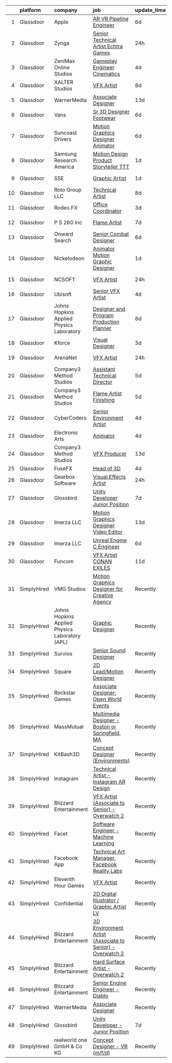 

|    | platform    | company                                        | job                                                                                                                                                                                                                                                                                                                                                                                                                                                                                                                                                                                                                                                                                                                                                                                                                                                                                                                                                                                                                                                                                                                                                                                                                                                                                                                                                                          | update_time   | location           |
|---:|:------------|:-----------------------------------------------|:-----------------------------------------------------------------------------------------------------------------------------------------------------------------------------------------------------------------------------------------------------------------------------------------------------------------------------------------------------------------------------------------------------------------------------------------------------------------------------------------------------------------------------------------------------------------------------------------------------------------------------------------------------------------------------------------------------------------------------------------------------------------------------------------------------------------------------------------------------------------------------------------------------------------------------------------------------------------------------------------------------------------------------------------------------------------------------------------------------------------------------------------------------------------------------------------------------------------------------------------------------------------------------------------------------------------------------------------------------------------------------|:--------------|:-------------------|
|  1 | Glassdoor   | Apple                                          | [AR VR Pipeline Engineer](https://www.glassdoor.com/partner/jobListing.htm?pos=102&ao=1110586&s=58&guid=000001826280e4798641ea0be073a148&src=GD_JOB_AD&t=SR&vt=w&cs=1_bdc323b6&cb=1659509990957&jobListingId=1008034378499&cpc=451933188B21919D&jrtk=3-0-1g9h81p5rklsk801-1g9h81p69k60l800-0cffdd0be085feff--6NYlbfkN0BvKrLyj5gPmtZO9T8euul8TCxuuKNOtzRJOomxnwSEodTz2Bc-sPZl1dBMH13w-jN6hrh9XSwbkvpD-JRuZY4SwAFmowryhv20W0ufhnxM5K6OWJ-i5BL9n2wmnJlXD-uDh2zdBkIW6vfd2hUBPCycBIOo98RSrZT_2dfW-xt4effhfkbUewLz4X0Rs6r9rbYTQSAwqLDvic908Irizf-ZdI43Rx1Z5oEDq2wkCMWVUMwwvMMOkHA1xEcsIp0R3OZGOZON8siD_zDuEMrrEJ6G9lGfqrkT0M7wL1OMXfzgCGUY7G8W_OZBSTUI8_08-lBDqWf_ZV7Gun3vegcPx-oWyEaerR45N2gfcj03Kz9LvzoP7HU6WUidHNlokYY2zpVESUY3mDKM7KoiGs6C7eGP3zdG4xyPiodUaHJftYPAHpX0lddQW-Z_E2y49wkErVw_TAXzHxcLj2YzUiDMe00qDTAUALV-t-Dv3SI_2EMmcKXsPt7y92XL73A2VAEXk5o4-e07z-hdZAF6RBBVWr_nef-NyrVL0ptCnBwgYRMTnCC3U6pBO9yHzSRUswfxLyR-87w1RNmO9m3pHAiAamOI46YkXsFhlR_TrBpvvRvqer3i_07KFSpWxH13grvvaL_aN6u3mZ-OvQxBqeW0HZzQxQUwHY_DuvTeEM5F_y4eQaamU0ZvSyXRrs0hEUsVLxCuyUxilv2vAAjwyjaX4iYuC8PZFfEC1dLbl_CdBFpmcFXhQC27SumNo9t4wYvShSCjLQ9fTb8kQK_knxS_98DSxroo9k11yrepP9gLXaCrpnqwWaxWuyYM06Slw8YaCCqr-DoQoHM5EHFAVmK6MsdY1A2iS_YBfPO5h8Djk3DYBGVhMHeLYJFXQXR45b-yY1zThWA_FEeJgGGFbKtvYPABduWLOMr1jVOztW7GmBAfaQjhXL4yYESJRgnfpBKu4em3nwDrFkMZ8g%3D%3D)                                    | 6d            | Seattle, WA        |
|  2 | Glassdoor   | Zynga                                          | [Senior Technical Artist   Echtra Games](https://www.glassdoor.com/partner/jobListing.htm?pos=122&ao=1136043&s=58&guid=000001826280e4798641ea0be073a148&src=GD_JOB_AD&t=SR&vt=w&cs=1_b47713ec&cb=1659509990961&jobListingId=1008046520704&jrtk=3-0-1g9h81p5rklsk801-1g9h81p69k60l800-c6f44767698b5361-)                                                                                                                                                                                                                                                                                                                                                                                                                                                                                                                                                                                                                                                                                                                                                                                                                                                                                                                                                                                                                                                                      | 24h           | San Francisco, CA  |
|  3 | Glassdoor   | ZeniMax Online Studios                         | [Gameplay Engineer  Cinematics ](https://www.glassdoor.com/partner/jobListing.htm?pos=121&ao=1136043&s=58&guid=000001826280e4798641ea0be073a148&src=GD_JOB_AD&t=SR&vt=w&cs=1_1bc7e8fa&cb=1659509990961&jobListingId=1008037947558&jrtk=3-0-1g9h81p5rklsk801-1g9h81p69k60l800-7c9514cae41bf8e4-)                                                                                                                                                                                                                                                                                                                                                                                                                                                                                                                                                                                                                                                                                                                                                                                                                                                                                                                                                                                                                                                                              | 4d            | Hunt Valley, MD    |
|  4 | Glassdoor   | XALTER Studios                                 | [VFX Artist](https://www.glassdoor.com/partner/jobListing.htm?pos=101&ao=1110586&s=58&guid=000001826280e4798641ea0be073a148&src=GD_JOB_AD&t=SR&vt=w&ea=1&cs=1_82263eab&cb=1659509990957&jobListingId=1008028582747&cpc=F17331D9BECC482A&jrtk=3-0-1g9h81p5rklsk801-1g9h81p69k60l800-65c60b1879ed1768--6NYlbfkN0DeyJ4CP5CzwT7broxeUwKBt3co1QwKwWitRQqJu2WRZ6s6C6AOjZP1EDv2OQ5E8bPy3u2kOkbtMAp8liJD5JgziuvMPebSsLc4Kbchd1aemfkyXWHNMXzZms84LyIaeZac88kyqMZJkEs4R0YKbO6lV5ZzkFzGHD4kJniGIq0yWlnnjacLK2tMvgOTxvS5hg8uwbhLfa93BuYd2Xc4i6CvbC3Kqs80iMuzAmyYrLz_ce_N49IlQa3vPMQZilPZ5hDPr2vB2yWhB0wh5sXjJctCwz1XWN9ZbWFunrAi3lvqM6hZevpUVB4b2fGa61og73y2H4jDbjidy_YirmIUwiVfmmFVeXrsaPS8roNT_v7MK8qgSDt86hiLhTgvd_cGIUyX173sODnA85GzhYEfW_YjyyChMtZjSszvxphdkQCnBpC1dKCf1Afy9fTikqSjo-1fGZqTMio3ySTId48GrtcV4OaBSCFQeGBeaT7z1nGvlrmiyKinSTk9)                                                                                                                                                                                                                                                                                                                                                                                                                                                                                                                                        | 8d            | Tulsa, OK          |
|  5 | Glassdoor   | WarnerMedia                                    | [Associate Designer](https://www.glassdoor.com/partner/jobListing.htm?pos=108&ao=1136043&s=58&guid=000001826280e4798641ea0be073a148&src=GD_JOB_AD&t=SR&vt=w&cs=1_a3a3eaa0&cb=1659509990958&jobListingId=1008017310804&jrtk=3-0-1g9h81p5rklsk801-1g9h81p69k60l800-ad5b565d4d35e2cf-)                                                                                                                                                                                                                                                                                                                                                                                                                                                                                                                                                                                                                                                                                                                                                                                                                                                                                                                                                                                                                                                                                          | 13d           | Carlsbad, CA       |
|  6 | Glassdoor   | Vans                                           | [Sr  3D Designer  Footwear](https://www.glassdoor.com/partner/jobListing.htm?pos=116&ao=1136043&s=58&guid=000001826280e4798641ea0be073a148&src=GD_JOB_AD&t=SR&vt=w&cs=1_27fd76d5&cb=1659509990960&jobListingId=1008033413112&jrtk=3-0-1g9h81p5rklsk801-1g9h81p69k60l800-2e984e37d9865503-)                                                                                                                                                                                                                                                                                                                                                                                                                                                                                                                                                                                                                                                                                                                                                                                                                                                                                                                                                                                                                                                                                   | 6d            | Costa Mesa, CA     |
|  7 | Glassdoor   | Suncoast Drivers                               | [Motion Graphics Designer   Animator](https://www.glassdoor.com/partner/jobListing.htm?pos=119&ao=1136043&s=58&guid=000001826280e4798641ea0be073a148&src=GD_JOB_AD&t=SR&vt=w&ea=1&cs=1_0ccf57eb&cb=1659509990960&jobListingId=1008033652007&jrtk=3-0-1g9h81p5rklsk801-1g9h81p69k60l800-9095d2aac5e5cab3-)                                                                                                                                                                                                                                                                                                                                                                                                                                                                                                                                                                                                                                                                                                                                                                                                                                                                                                                                                                                                                                                                    | 6d            | Tampa, FL          |
|  8 | Glassdoor   | Samsung Research America                       | [Motion Design Product Storyteller   TTT](https://www.glassdoor.com/partner/jobListing.htm?pos=128&ao=1136043&s=58&guid=000001826280e4798641ea0be073a148&src=GD_JOB_AD&t=SR&vt=w&ea=1&cs=1_713c66a9&cb=1659509990962&jobListingId=1008046011962&jrtk=3-0-1g9h81p5rklsk801-1g9h81p69k60l800-7f20407cae987162-)                                                                                                                                                                                                                                                                                                                                                                                                                                                                                                                                                                                                                                                                                                                                                                                                                                                                                                                                                                                                                                                                | 1d            | Mountain View, CA  |
|  9 | Glassdoor   | SSE                                            | [Graphic Artist](https://www.glassdoor.com/partner/jobListing.htm?pos=118&ao=1136043&s=58&guid=000001826280e4798641ea0be073a148&src=GD_JOB_AD&t=SR&vt=w&ea=1&cs=1_3850aa05&cb=1659509990960&jobListingId=1008045435225&jrtk=3-0-1g9h81p5rklsk801-1g9h81p69k60l800-c4ec1d2c48576b45-)                                                                                                                                                                                                                                                                                                                                                                                                                                                                                                                                                                                                                                                                                                                                                                                                                                                                                                                                                                                                                                                                                         | 1d            | Jacksonville, FL   |
| 10 | Glassdoor   | Roto Group LLC                                 | [Technical Artist](https://www.glassdoor.com/partner/jobListing.htm?pos=130&ao=1136043&s=58&guid=000001826280e4798641ea0be073a148&src=GD_JOB_AD&t=SR&vt=w&ea=1&cs=1_70114bb0&cb=1659509990963&jobListingId=1008027050373&jrtk=3-0-1g9h81p5rklsk801-1g9h81p69k60l800-ecf8ebb9ecf5a53c-)                                                                                                                                                                                                                                                                                                                                                                                                                                                                                                                                                                                                                                                                                                                                                                                                                                                                                                                                                                                                                                                                                       | 8d            | Columbus, OH       |
| 11 | Glassdoor   | Rodeo FX                                       | [Office Coordinator](https://www.glassdoor.com/partner/jobListing.htm?pos=124&ao=1136043&s=58&guid=000001826280e4798641ea0be073a148&src=GD_JOB_AD&t=SR&vt=w&ea=1&cs=1_e8eb89e0&cb=1659509990962&jobListingId=1008039905057&jrtk=3-0-1g9h81p5rklsk801-1g9h81p69k60l800-53befcdeec56d2ce-)                                                                                                                                                                                                                                                                                                                                                                                                                                                                                                                                                                                                                                                                                                                                                                                                                                                                                                                                                                                                                                                                                     | 3d            | Los Angeles, CA    |
| 12 | Glassdoor   | P S  260  Inc                                  | [Flame Artist](https://www.glassdoor.com/partner/jobListing.htm?pos=117&ao=1136043&s=58&guid=000001826280e4798641ea0be073a148&src=GD_JOB_AD&t=SR&vt=w&ea=1&cs=1_e4dac132&cb=1659509990960&jobListingId=1008031079309&jrtk=3-0-1g9h81p5rklsk801-1g9h81p69k60l800-62393b8888e20866-)                                                                                                                                                                                                                                                                                                                                                                                                                                                                                                                                                                                                                                                                                                                                                                                                                                                                                                                                                                                                                                                                                           | 7d            | New York, NY       |
| 13 | Glassdoor   | Onward Search                                  | [Senior Combat Designer](https://www.glassdoor.com/partner/jobListing.htm?pos=104&ao=1110586&s=58&guid=000001826280e4798641ea0be073a148&src=GD_JOB_AD&t=SR&vt=w&cs=1_88addd75&cb=1659509990957&jobListingId=1008033843533&cpc=451933188B21919D&jrtk=3-0-1g9h81p5rklsk801-1g9h81p69k60l800-c065165f82932d61--6NYlbfkN0B7YoEZZ2QAGDyEGGmBPAUWSHc1Mt3sMCn9FehKcWA3w0R0aH9tn_iPRcrT6N-MqNSnwDEBcEjHlHjtyDQE4D1y1KBf7bafNPSOl-ev5Snos6Ek9NuxGIE13vQy5EyizxGH6ug8kjkBE-JJConU5QdWuu7DFDn6ns45rWxkzak30zplaufQmEBvp1pj6yfOk1Rlsx--80wADRxKHkm4T2CArTWQAg5fc6OznIzlZspV5t-MTwC6_ciY-JBQX_lRZ6JEemDRK1AOS7J2VM56OfZg-BYB2omcCVmfDjlh3-SHoe9tpYlBaQnxeRoeHQsj0UwliESVUjG5ZDKsHFIzi8uVLdfjeU2QKfoyGetdHXLqZ9yTm0t9wUU8fRYA5LWgx_lqFExvx5mBgLIWzJyGQy_Kt1wfYwzTpMd6nwzg-atY5w5pP2Zey0IsaBwA2LalIOOuv_gH9rfIf1gAbiDdJFDTJNplokLJKAB-3IIjFUlomNk00QkPwM4aDD_ynWb0U--7xk2IxKUVOwowZFSsO5WK4KnPatMVq8O8DshEs3Wq_6PEmuphS7itG2VaSFUyZ8Kq8YT1Qu28ZgzkY4ztEkcvfVjBU0hDQj6VtXhOjCiGeRwdJGdHRJFVy4v9wLkCTVGR7ZkK6xWJVAnVd3swJezlPc_loRx7_5FVUnyiHdHuBIN0tsJL1BaG96zEhBPv5vWJZEABIYCFaCoMQwf37iWnVoB9nFI2VQcFRWi2zdUoMAJSXt3Ef0leQK3c3EP-8wTxNfo5OVZkZ2vPxGHR5aindIQL4QlpEC3Jz1tAi4Im_UsCWMnOKe0OdaXwR0yBAf5WnIrNCQ0kAbGz41HOmCIxZzjJ0hWoJ-4kutDc2q4KlDvJyLQKTq92dgc59oJNonOY5Rz6NaCKXxD-VU3L_VjMzaxJDvgOyDrTVqT0FLNl3xSjbOqkc-HSsyZmrGqI4Zg1Gc8lV-n4n88DI8M1IDyI78hkPp59o8wGxYCoj-kpY-ZVootHdZO_) | 6d            | Waltham, MA        |
| 14 | Glassdoor   | Nickelodeon                                    | [Animator Motion Graphic Designer](https://www.glassdoor.com/partner/jobListing.htm?pos=110&ao=1136043&s=58&guid=000001826280e4798641ea0be073a148&src=GD_JOB_AD&t=SR&vt=w&cs=1_0c7261fc&cb=1659509990959&jobListingId=1008044643061&jrtk=3-0-1g9h81p5rklsk801-1g9h81p69k60l800-e089f5e8a030b12a-)                                                                                                                                                                                                                                                                                                                                                                                                                                                                                                                                                                                                                                                                                                                                                                                                                                                                                                                                                                                                                                                                            | 1d            | New York, NY       |
| 15 | Glassdoor   | NCSOFT                                         | [VFX Artist](https://www.glassdoor.com/partner/jobListing.htm?pos=107&ao=1136043&s=58&guid=000001826280e4798641ea0be073a148&src=GD_JOB_AD&t=SR&vt=w&ea=1&cs=1_f8e4050a&cb=1659509990958&jobListingId=1008048424520&jrtk=3-0-1g9h81p5rklsk801-1g9h81p69k60l800-225e355700c202ab-)                                                                                                                                                                                                                                                                                                                                                                                                                                                                                                                                                                                                                                                                                                                                                                                                                                                                                                                                                                                                                                                                                             | 24h           | Bellevue, WA       |
| 16 | Glassdoor   | Ubisoft                                        | [Senior VFX Artist](https://www.glassdoor.com/partner/jobListing.htm?pos=123&ao=1136043&s=58&guid=000001826280e4798641ea0be073a148&src=GD_JOB_AD&t=SR&vt=w&cs=1_6bbd4436&cb=1659509990961&jobListingId=1008039075552&jrtk=3-0-1g9h81p5rklsk801-1g9h81p69k60l800-5b601b77a4d61750-)                                                                                                                                                                                                                                                                                                                                                                                                                                                                                                                                                                                                                                                                                                                                                                                                                                                                                                                                                                                                                                                                                           | 4d            | Cary, NC           |
| 17 | Glassdoor   | Johns Hopkins Applied Physics Laboratory       | [Designer and Program Production Planner](https://www.glassdoor.com/partner/jobListing.htm?pos=111&ao=1136043&s=58&guid=000001826280e4798641ea0be073a148&src=GD_JOB_AD&t=SR&vt=w&cs=1_de6b905b&cb=1659509990959&jobListingId=1008029005606&jrtk=3-0-1g9h81p5rklsk801-1g9h81p69k60l800-d1d90a7fb89c6da2-)                                                                                                                                                                                                                                                                                                                                                                                                                                                                                                                                                                                                                                                                                                                                                                                                                                                                                                                                                                                                                                                                     | 8d            | Laurel, MD         |
| 18 | Glassdoor   | Kforce                                         | [Visual Designer](https://www.glassdoor.com/partner/jobListing.htm?pos=103&ao=1110586&s=58&guid=000001826280e4798641ea0be073a148&src=GD_JOB_AD&t=SR&vt=w&cs=1_cd830e59&cb=1659509990957&jobListingId=1008039485359&cpc=2CAED5C921A5F994&jrtk=3-0-1g9h81p5rklsk801-1g9h81p69k60l800-38d7cd934ba26d2c--6NYlbfkN0C5IatSLh_Ak1q39eQQoPIxD737RW9NeiYGvIRXkrLjEBkC4LI6KweFWWPiS1PvvlzJWla5cx_TCc-5_FFk_FMs2auIfW76raTItOLD2CLMsY1Hbsf5wKQjAhYrMmyX0M-BQ85MuW8KolIb1F10wBTgGC86oq2GPXCHBmia74g1TTcNn0GpONS2czTAhxJXuWQpZyV8Hv6Bp6yUqItiW9MhNLNSrpdcO0wkqvy3fJMKHAXat8iWLr4BzoIoeweAQ5WwDm4rUFoG4KbQ3mWxwYjUW_JN-c8SHna9fPuf34srFG3coAUqNwxGXeRMiotRiPLO623uORx9KQ389A_wPCExiUjzdi_19BZEo5wzgfa-3Jd0HAMtkt2Y9_c9jgXkyb2cojgNN_IeqKlR_d2BaEFCaxwQwgiOTKrnbidcHa53eDR85t5dcWH0DbBwA2jw5B0Mltiif9rs7Ce5sOpHF-X4F9awmjRVfxHnglJWke5hi8HlWI-9irmzfxcV7WlJUMLoPWQ6hPvbP_oZ7Y_BH4nBFY2PjDXLLE830ltTDofy_qcfDXSQ71E6jbd2uTuZhPsWSVxXW3SMzpGlu32MY-aKRR0Z6oJHeLA%3D)                                                                                                                                                                                                                                                                                                                                                                                                                          | 3d            | Redmond, WA        |
| 19 | Glassdoor   | ArenaNet                                       | [VFX Artist](https://www.glassdoor.com/partner/jobListing.htm?pos=106&ao=1136043&s=58&guid=000001826280e4798641ea0be073a148&src=GD_JOB_AD&t=SR&vt=w&cs=1_22879d60&cb=1659509990957&jobListingId=1008048444565&jrtk=3-0-1g9h81p5rklsk801-1g9h81p69k60l800-c1b28568e888f1b6-)                                                                                                                                                                                                                                                                                                                                                                                                                                                                                                                                                                                                                                                                                                                                                                                                                                                                                                                                                                                                                                                                                                  | 24h           | Bellevue, WA       |
| 20 | Glassdoor   | Company3 Method Studios                        | [Assistant Technical Director](https://www.glassdoor.com/partner/jobListing.htm?pos=115&ao=1136043&s=58&guid=000001826280e4798641ea0be073a148&src=GD_JOB_AD&t=SR&vt=w&ea=1&cs=1_f1957ade&cb=1659509990960&jobListingId=1008036068526&jrtk=3-0-1g9h81p5rklsk801-1g9h81p69k60l800-156e7cf2c2457545-)                                                                                                                                                                                                                                                                                                                                                                                                                                                                                                                                                                                                                                                                                                                                                                                                                                                                                                                                                                                                                                                                           | 5d            | New York, NY       |
| 21 | Glassdoor   | Company3 Method Studios                        | [Flame Artist  Finishing ](https://www.glassdoor.com/partner/jobListing.htm?pos=114&ao=1136043&s=58&guid=000001826280e4798641ea0be073a148&src=GD_JOB_AD&t=SR&vt=w&ea=1&cs=1_8901a20f&cb=1659509990960&jobListingId=1008036906441&jrtk=3-0-1g9h81p5rklsk801-1g9h81p69k60l800-6441ae44bc5ebb27-)                                                                                                                                                                                                                                                                                                                                                                                                                                                                                                                                                                                                                                                                                                                                                                                                                                                                                                                                                                                                                                                                               | 5d            | Santa Monica, CA   |
| 22 | Glassdoor   | CyberCoders                                    | [Senior Environment Artist](https://www.glassdoor.com/partner/jobListing.htm?pos=105&ao=1110586&s=58&guid=000001826280e4798641ea0be073a148&src=GD_JOB_AD&t=SR&vt=w&ea=1&cs=1_089e3093&cb=1659509990958&jobListingId=1008039165783&cpc=6FC5BA77C9A4CD78&jrtk=3-0-1g9h81p5rklsk801-1g9h81p69k60l800-cd60b5dcea808d00--6NYlbfkN0CpFJQzrgRR8WqXWK1qKKEqALWJw739KlKqr2H-MSI4eoBlI4EFrmor2FYZMP3muM16s6HIE9VZ52y8UrR6HQtj0UUv-Y8bvDPLB4wC7D0qvhFO-dbZXUe7Khlg9_yLc3Lea_SzYfWINctx-deG43L6RU7e44EFOoNHb9RWhrH4eWd1P8w7R0nA8D9j_3Kz_rZssrUHzqWCOiPU4wqxzWChmwTsIHYfVJKBftGJs6c890280L-lQumv9MmUBH1iiuQdFpklnzDgXjeQGBJJ3SoRWo7UTb5pqzN3CNSU06wBYpm2urVDd3TNtb2Oh2q8ljMPjTSvIwb8NWrGye7L5SvU7_a1K6LK8q9KSqUGsHuX2PMFFivBASlU-tbfssCxH2jwZK3wGT-Rdg6YCRERpHUDOINPJaxF5IWrC8rk6NPTzFw2ryIw80ynqWz7pjaHaCucDgXEjusx9rpal9sKdCm5Vmydz1URfwvDerzapmLit5ZRvudzAPxoSk5mpRnGkvz5GPQgv44IPDg0-dKkRaJ79rGe8hEAcUVq27b5fxHCEsJB_RwgKvwYF2GniUT4vyY34ZQO_dHw_4ChretYbJZAbj5oSGLnBadrU-fwcOtA97IwSTDrkQ27MT9BfPLhQhHBpCoWYpfh5W7QKM_gVlfxMPUD5187pg31mqOTGoBR-v5ekXCnabruNRNrS1_PFSvnH1LRv0y8Go_vLlbDeqYtzyUPfShOiUYpvLcRJddnzv85am-yc0nBlL85QLeiJw-W3sMWJozKWxrL3UXXrVXr8wS6AfM7W0kTah30tToKxehq8tTVQKqFDOpYU8S88UFWYhGeT3-_iNxV_dky3ETzMflruPK-XUbJnTqbK9_ZMq4iRh4hc_4wYOejvnx34SDyu-uwyIHS1PbCEVLdwILmfdCNWvFZTlZNtcsvwKlezLahWUBrAfRI8OhzPwyiVJfDmNSDUTg92O1UK-j4xqCh)                         | 4d            | Eugene, OR         |
| 23 | Glassdoor   | Electronic Arts                                | [Animator](https://www.glassdoor.com/partner/jobListing.htm?pos=125&ao=1136043&s=58&guid=000001826280e4798641ea0be073a148&src=GD_JOB_AD&t=SR&vt=w&cs=1_b7549687&cb=1659509990962&jobListingId=1008038505981&jrtk=3-0-1g9h81p5rklsk801-1g9h81p69k60l800-e4b19a2db7f5fe5e-)                                                                                                                                                                                                                                                                                                                                                                                                                                                                                                                                                                                                                                                                                                                                                                                                                                                                                                                                                                                                                                                                                                    | 4d            | Orlando, FL        |
| 24 | Glassdoor   | Company3 Method Studios                        | [VFX Producer](https://www.glassdoor.com/partner/jobListing.htm?pos=109&ao=1136043&s=58&guid=000001826280e4798641ea0be073a148&src=GD_JOB_AD&t=SR&vt=w&ea=1&cs=1_5cc2b90f&cb=1659509990959&jobListingId=1008018247511&jrtk=3-0-1g9h81p5rklsk801-1g9h81p69k60l800-5dd0809045cd216f-)                                                                                                                                                                                                                                                                                                                                                                                                                                                                                                                                                                                                                                                                                                                                                                                                                                                                                                                                                                                                                                                                                           | 13d           | New York, NY       |
| 25 | Glassdoor   | FuseFX                                         | [Head of 3D](https://www.glassdoor.com/partner/jobListing.htm?pos=120&ao=1136043&s=58&guid=000001826280e4798641ea0be073a148&src=GD_JOB_AD&t=SR&vt=w&cs=1_05d8e7e1&cb=1659509990960&jobListingId=1008038351861&jrtk=3-0-1g9h81p5rklsk801-1g9h81p69k60l800-537f8616a6e042b3-)                                                                                                                                                                                                                                                                                                                                                                                                                                                                                                                                                                                                                                                                                                                                                                                                                                                                                                                                                                                                                                                                                                  | 4d            | Atlanta, GA        |
| 26 | Glassdoor   | Gearbox Software                               | [Visual Effects Artist](https://www.glassdoor.com/partner/jobListing.htm?pos=129&ao=1136043&s=58&guid=000001826280e4798641ea0be073a148&src=GD_JOB_AD&t=SR&vt=w&ea=1&cs=1_c5aa4b8f&cb=1659509990963&jobListingId=1008046736249&jrtk=3-0-1g9h81p5rklsk801-1g9h81p69k60l800-e2dbd4b4cea587a5-)                                                                                                                                                                                                                                                                                                                                                                                                                                                                                                                                                                                                                                                                                                                                                                                                                                                                                                                                                                                                                                                                                  | 24h           | Frisco, TX         |
| 27 | Glassdoor   | Glossbird                                      | [Unity Developer   Junior Position](https://www.glassdoor.com/partner/jobListing.htm?pos=112&ao=1136043&s=58&guid=000001826280e4798641ea0be073a148&src=GD_JOB_AD&t=SR&vt=w&ea=1&cs=1_16fbec96&cb=1659509990960&jobListingId=1008029944967&jrtk=3-0-1g9h81p5rklsk801-1g9h81p69k60l800-151576934f07d12e-)                                                                                                                                                                                                                                                                                                                                                                                                                                                                                                                                                                                                                                                                                                                                                                                                                                                                                                                                                                                                                                                                      | 7d            | Remote             |
| 28 | Glassdoor   | Imerza  LLC                                    | [Motion Graphics Designer Video Editor](https://www.glassdoor.com/partner/jobListing.htm?pos=126&ao=1136043&s=58&guid=000001826280e4798641ea0be073a148&src=GD_JOB_AD&t=SR&vt=w&ea=1&cs=1_a91d0f34&cb=1659509990962&jobListingId=1008017006379&jrtk=3-0-1g9h81p5rklsk801-1g9h81p69k60l800-0defdf3ccda001a4-)                                                                                                                                                                                                                                                                                                                                                                                                                                                                                                                                                                                                                                                                                                                                                                                                                                                                                                                                                                                                                                                                  | 13d           | Sarasota, FL       |
| 29 | Glassdoor   | Imerza  LLC                                    | [Unreal Engine   C   Engineer](https://www.glassdoor.com/partner/jobListing.htm?pos=127&ao=1136043&s=58&guid=000001826280e4798641ea0be073a148&src=GD_JOB_AD&t=SR&vt=w&ea=1&cs=1_3dc09826&cb=1659509990962&jobListingId=1008032386668&jrtk=3-0-1g9h81p5rklsk801-1g9h81p69k60l800-4ce55a8621c57a9b-)                                                                                                                                                                                                                                                                                                                                                                                                                                                                                                                                                                                                                                                                                                                                                                                                                                                                                                                                                                                                                                                                           | 6d            | Remote             |
| 30 | Glassdoor   | Funcom                                         | [VFX Artist   CONAN EXILES](https://www.glassdoor.com/partner/jobListing.htm?pos=113&ao=1136043&s=58&guid=000001826280e4798641ea0be073a148&src=GD_JOB_AD&t=SR&vt=w&cs=1_23d2dd46&cb=1659509990959&jobListingId=1008023569697&jrtk=3-0-1g9h81p5rklsk801-1g9h81p69k60l800-48cc5cec5d8b22dd-)                                                                                                                                                                                                                                                                                                                                                                                                                                                                                                                                                                                                                                                                                                                                                                                                                                                                                                                                                                                                                                                                                   | 11d           | Durham, NC         |
| 31 | SimplyHired | VMG Studios                                    | [Motion Graphics Designer for Creative Agency](https://www.simplyhired.com/job/RgUgIsJDANfFHoHXvYmis4dg3u0Z1SS3dFVhLpxDhX0xb2PbIYIc6g?q=vfx+designer)                                                                                                                                                                                                                                                                                                                                                                                                                                                                                                                                                                                                                                                                                                                                                                                                                                                                                                                                                                                                                                                                                                                                                                                                                        | Recently      | Bellevue, WA       |
| 32 | SimplyHired | Johns Hopkins Applied Physics Laboratory (APL) | [Graphic Designer](https://www.simplyhired.com/job/qGHtNnvDZsyi1u2c2ajCp71Ah6JDiPm6mQMoy7LUhAGhl3nNdI7Peg?q=vfx+designer)                                                                                                                                                                                                                                                                                                                                                                                                                                                                                                                                                                                                                                                                                                                                                                                                                                                                                                                                                                                                                                                                                                                                                                                                                                                    | Recently      | Laurel, MD         |
| 33 | SimplyHired | Survios                                        | [Senior Sound Designer](https://www.simplyhired.com/job/NxLskVbDEEyz5rnquKV8u-TjGXCUcoOZNYsPIwioZokaph1sHuJM7w?q=vfx+designer)                                                                                                                                                                                                                                                                                                                                                                                                                                                                                                                                                                                                                                                                                                                                                                                                                                                                                                                                                                                                                                                                                                                                                                                                                                               | Recently      | Marina del Rey, CA |
| 34 | SimplyHired | Square                                         | [2D Lead/Motion Designer](https://www.simplyhired.com/job/ztjlyFcA_XmDBLnveLMQE_MI_fLpy7XulAD2YbnOnO68ECJTQpqrQA?q=vfx+designer)                                                                                                                                                                                                                                                                                                                                                                                                                                                                                                                                                                                                                                                                                                                                                                                                                                                                                                                                                                                                                                                                                                                                                                                                                                             | Recently      | Los Angeles, CA    |
| 35 | SimplyHired | Rockstar Games                                 | [Associate Designer: Open World Events](https://www.simplyhired.com/job/vdV8vlT3gviLv2JCIKjxS72bf-KmVFeMRA0oYSRtEaTI4YyrugfY7Q?q=vfx+designer)                                                                                                                                                                                                                                                                                                                                                                                                                                                                                                                                                                                                                                                                                                                                                                                                                                                                                                                                                                                                                                                                                                                                                                                                                               | Recently      | Carlsbad, CA       |
| 36 | SimplyHired | MassMutual                                     | [Multimedia Designer - Boston or Springfield, MA](https://www.simplyhired.com/job/CcrU9vrSkGHbpIUYgeeXblyTDRVIr4YTMiVQ_qAhle0d3zCaETwMXg?q=vfx+designer)                                                                                                                                                                                                                                                                                                                                                                                                                                                                                                                                                                                                                                                                                                                                                                                                                                                                                                                                                                                                                                                                                                                                                                                                                     | Recently      | Springfield, MA    |
| 37 | SimplyHired | KitBash3D                                      | [Concept Designer (Environments)](https://www.simplyhired.com/job/6RK58V9QRNPhm7KMuxGYlhUBdJx4j-xn111ezuam7_hRD9iRlS-KQQ?q=vfx+designer)                                                                                                                                                                                                                                                                                                                                                                                                                                                                                                                                                                                                                                                                                                                                                                                                                                                                                                                                                                                                                                                                                                                                                                                                                                     | Recently      | Remote             |
| 38 | SimplyHired | Instagram                                      | [Technical Artist - Instagram AR Design](https://www.simplyhired.com/job/V0UXFRqTwFN00pRUtJ3BqSQzvNZ51g_YlMhEbz78TE-ZoSevIkkUxQ?q=vfx+designer)                                                                                                                                                                                                                                                                                                                                                                                                                                                                                                                                                                                                                                                                                                                                                                                                                                                                                                                                                                                                                                                                                                                                                                                                                              | Recently      | Remote             |
| 39 | SimplyHired | Blizzard Entertainment                         | [VFX Artist (Associate to Senior) - Overwatch 2](https://www.simplyhired.com/job/2d70J5UkkZ2YmvlvJfcaEqf0vVFEZwLt57euRMmQlk3Afx_2Q_gYzw?q=vfx+designer)                                                                                                                                                                                                                                                                                                                                                                                                                                                                                                                                                                                                                                                                                                                                                                                                                                                                                                                                                                                                                                                                                                                                                                                                                      | Recently      | Irvine, CA         |
| 40 | SimplyHired | Facet                                          | [Software Engineer - Machine Learning](https://www.simplyhired.com/job/rRl7LpYqGiIowLAwzbrNzMgXtXTFbKgtp-z9fo66PKEqX4Q6nYlO_w?q=vfx+designer)                                                                                                                                                                                                                                                                                                                                                                                                                                                                                                                                                                                                                                                                                                                                                                                                                                                                                                                                                                                                                                                                                                                                                                                                                                | Recently      | San Francisco, CA  |
| 41 | SimplyHired | Facebook App                                   | [Technical Art Manager, Facebook Reality Labs](https://www.simplyhired.com/job/SaCxNEp2ripL1g9h_yS5P2BXExX71-jZEQCuADsvER2xUEivykHroQ?q=vfx+designer)                                                                                                                                                                                                                                                                                                                                                                                                                                                                                                                                                                                                                                                                                                                                                                                                                                                                                                                                                                                                                                                                                                                                                                                                                        | Recently      | Remote             |
| 42 | SimplyHired | Eleventh Hour Games                            | [VFX Artist](https://www.simplyhired.com/job/3sdaYwWKD4dsxuNf9XEopFIcFV_qdIfZd8iEabwYnAVQ6J6zbwj9vQ?q=vfx+designer)                                                                                                                                                                                                                                                                                                                                                                                                                                                                                                                                                                                                                                                                                                                                                                                                                                                                                                                                                                                                                                                                                                                                                                                                                                                          | Recently      | Remote             |
| 43 | SimplyHired | Confidential                                   | [2D Digital Illustrator / Graphic Artist LV](https://www.simplyhired.com/job/WR2-4KNjxgXV1vg_h0Smu4P2a7_SLarIZBzP3ysarILfdTKegejX8w?q=vfx+designer)                                                                                                                                                                                                                                                                                                                                                                                                                                                                                                                                                                                                                                                                                                                                                                                                                                                                                                                                                                                                                                                                                                                                                                                                                          | Recently      | Las Vegas, NV      |
| 44 | SimplyHired | Blizzard Entertainment                         | [3D Environment Artist (Associate to Senior) - Overwatch 2](https://www.simplyhired.com/job/pw88DtF0EULjjFMy83MMr_Hg0HBZII6DCgYGL9C12joglMD-Z-Xwnw?q=vfx+designer)                                                                                                                                                                                                                                                                                                                                                                                                                                                                                                                                                                                                                                                                                                                                                                                                                                                                                                                                                                                                                                                                                                                                                                                                           | Recently      | Irvine, CA         |
| 45 | SimplyHired | Blizzard Entertainment                         | [Hard Surface Artist - Overwatch 2](https://www.simplyhired.com/job/6UbuxcizWm0FGl0VWvCtYyHq-2-jjcWZ_YsxRvD4XaS9M8_zOx_FMA?q=vfx+designer)                                                                                                                                                                                                                                                                                                                                                                                                                                                                                                                                                                                                                                                                                                                                                                                                                                                                                                                                                                                                                                                                                                                                                                                                                                   | Recently      | Irvine, CA         |
| 46 | SimplyHired | Blizzard Entertainment                         | [Senior Engine Engineer - Diablo](https://www.simplyhired.com/job/tMmtCyDUxHf8JJJ5bCNONOHibfhTpYdY-nwQ76oeAkm7OrfyZhRqFg?q=vfx+designer)                                                                                                                                                                                                                                                                                                                                                                                                                                                                                                                                                                                                                                                                                                                                                                                                                                                                                                                                                                                                                                                                                                                                                                                                                                     | Recently      | Irvine, CA         |
| 47 | SimplyHired | WarnerMedia                                    | [Associate Designer](https://www.simplyhired.com/job/HRxB4n1wakmFJ6H85bPdmtspLPYiOusPovd1P19MJXijXPP7LLuH6w?q=vfx+designer)                                                                                                                                                                                                                                                                                                                                                                                                                                                                                                                                                                                                                                                                                                                                                                                                                                                                                                                                                                                                                                                                                                                                                                                                                                                  | Recently      | Carlsbad, CA       |
| 48 | SimplyHired | Glossbird                                      | [Unity Developer - Junior Position](https://www.simplyhired.com/job/AIinGXjRehdbXHIdhgOF2CKZ7KaoNx0Oed2KBM-w9Nr0zCc7l-5VhQ?q=vfx+designer)                                                                                                                                                                                                                                                                                                                                                                                                                                                                                                                                                                                                                                                                                                                                                                                                                                                                                                                                                                                                                                                                                                                                                                                                                                   | 7d            | Remote             |
| 49 | SimplyHired | realworld one GmbH & Co KG                     | [Concept Designer - VR (m/f/d)](https://www.simplyhired.com/job/9M9B0HjzlxbnEWwSs63j38J2jv4QAGwRz17kgQnuQPJjtHPVVTunxA?q=vfx+designer)                                                                                                                                                                                                                                                                                                                                                                                                                                                                                                                                                                                                                                                                                                                                                                                                                                                                                                                                                                                                                                                                                                                                                                                                                                       | Recently      | Remote             |